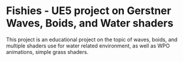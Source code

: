 # Fishies - UE5 project on Gerstner Waves, Boids, and Water shaders

This project is an educational project on the topic of waves, boids, and multiple shaders use for water related environment, as well as WPO animations, simple grass shaders.
